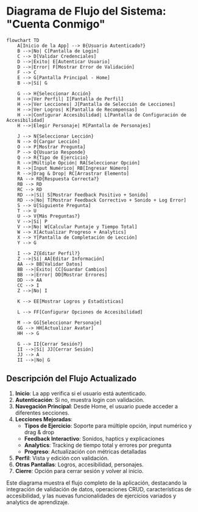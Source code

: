 # Diagrama de Flujo del Sistema: "Cuenta Conmigo"

```mermaid
flowchart TD
    A[Inicio de la App] --> B{Usuario Autenticado?}
    B -->|No| C[Pantalla de Login]
    C --> D[Validar Credenciales]
    D -->|Éxito| E[Autenticar Usuario]
    D -->|Error| F[Mostrar Error de Validación]
    F --> C
    E --> G[Pantalla Principal - Home]
    B -->|Sí| G

    G --> H{Seleccionar Acción}
    H -->|Ver Perfil| I[Pantalla de Perfil]
    H -->|Ver Lecciones| J[Pantalla de Selección de Lecciones]
    H -->|Ver Logros| K[Pantalla de Recompensas]
    H -->|Configurar Accesibilidad| L[Pantalla de Configuración de Accesibilidad]
    H -->|Elegir Personaje| M[Pantalla de Personajes]

    J --> N{Seleccionar Lección}
    N --> O[Cargar Lección]
    O --> P[Mostrar Pregunta]
    P --> Q{Usuario Responde}
    Q --> R{Tipo de Ejercicio}
    R -->|Múltiple Opción| RA[Seleccionar Opción]
    R -->|Input Numérico| RB[Ingresar Número]
    R -->|Drag & Drop| RC[Arrastrar Elemento]
    RA --> RD{Respuesta Correcta?}
    RB --> RD
    RC --> RD
    RD -->|Sí| S[Mostrar Feedback Positivo + Sonido]
    RD -->|No| T[Mostrar Feedback Correctivo + Sonido + Log Error]
    S --> U[Siguiente Pregunta]
    T --> U
    U --> V{Más Preguntas?}
    V -->|Sí| P
    V -->|No| W[Calcular Puntaje y Tiempo Total]
    W --> X[Actualizar Progreso + Analytics]
    X --> Y[Pantalla de Completación de Lección]
    Y --> G

    I --> Z{Editar Perfil?}
    Z -->|Sí| AA[Editar Información]
    AA --> BB[Validar Datos]
    BB -->|Éxito| CC[Guardar Cambios]
    BB -->|Error| DD[Mostrar Errores]
    DD --> AA
    CC --> I
    Z -->|No| I

    K --> EE[Mostrar Logros y Estadísticas]

    L --> FF[Configurar Opciones de Accesibilidad]

    M --> GG[Seleccionar Personaje]
    GG --> HH[Actualizar Avatar]
    HH --> G

    G --> II{Cerrar Sesión?}
    II -->|Sí| JJ[Cerrar Sesión]
    JJ --> A
    II -->|No| G
```

## Descripción del Flujo Actualizado
1. **Inicio**: La app verifica si el usuario está autenticado.
2. **Autenticación**: Si no, muestra login con validación.
3. **Navegación Principal**: Desde Home, el usuario puede acceder a diferentes secciones.
4. **Lecciones Mejoradas**:
   - **Tipos de Ejercicio**: Soporte para múltiple opción, input numérico y drag & drop
   - **Feedback Interactivo**: Sonidos, haptics y explicaciones
   - **Analytics**: Tracking de tiempo total y errores por pregunta
   - **Progreso**: Actualización con métricas detalladas
5. **Perfil**: Vista y edición con validación.
6. **Otras Pantallas**: Logros, accesibilidad, personajes.
7. **Cierre**: Opción para cerrar sesión y volver al inicio.

Este diagrama muestra el flujo completo de la aplicación, destacando la integración de validación de datos, operaciones CRUD, características de accesibilidad, y las nuevas funcionalidades de ejercicios variados y analytics de aprendizaje.
